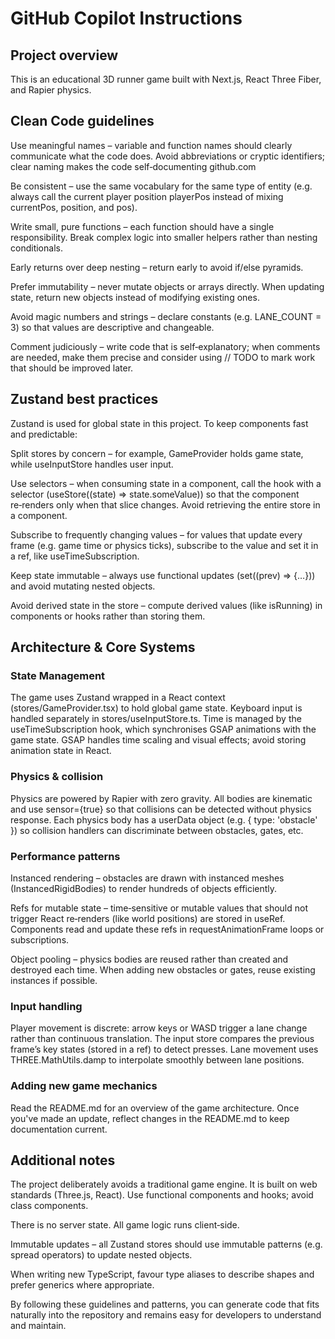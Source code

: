 # GitHub Copilot Instructions

## Project overview

This is an educational 3D runner game built with Next.js, React Three Fiber, and Rapier physics.

## Clean Code guidelines

Use meaningful names – variable and function names should clearly communicate what the code does. Avoid abbreviations or cryptic identifiers; clear naming makes the code self‑documenting
github.com

Be consistent – use the same vocabulary for the same type of entity (e.g. always call the current player position playerPos instead of mixing currentPos, position, and pos).

Write small, pure functions – each function should have a single responsibility. Break complex logic into smaller helpers rather than nesting conditionals.

Early returns over deep nesting – return early to avoid if/else pyramids.

Prefer immutability – never mutate objects or arrays directly. When updating state, return new objects instead of modifying existing ones.

Avoid magic numbers and strings – declare constants (e.g. LANE_COUNT = 3) so that values are descriptive and changeable.

Comment judiciously – write code that is self‑explanatory; when comments are needed, make them precise and consider using // TODO to mark work that should be improved later.

## Zustand best practices

Zustand is used for global state in this project. To keep components fast and predictable:

Split stores by concern – for example, GameProvider holds game state, while useInputStore handles user input.

Use selectors – when consuming state in a component, call the hook with a selector (useStore((state) => state.someValue)) so that the component re‑renders only when that slice changes. Avoid retrieving the entire store in a component.

Subscribe to frequently changing values – for values that update every frame (e.g. game time or physics ticks), subscribe to the value and set it in a ref, like useTimeSubscription.

Keep state immutable – always use functional updates (set((prev) => {…})) and avoid mutating nested objects.

Avoid derived state in the store – compute derived values (like isRunning) in components or hooks rather than storing them.

## Architecture & Core Systems

### State Management

The game uses Zustand wrapped in a React context (stores/GameProvider.tsx) to hold global game state. Keyboard input is handled separately in stores/useInputStore.ts. Time is managed by the useTimeSubscription hook, which synchronises GSAP animations with the game state. GSAP handles time scaling and visual effects; avoid storing animation state in React.

### Physics & collision

Physics are powered by Rapier with zero gravity. All bodies are kinematic and use sensor={true} so that collisions can be detected without physics response. Each physics body has a userData object (e.g. { type: 'obstacle' }) so collision handlers can discriminate between obstacles, gates, etc.

### Performance patterns

Instanced rendering – obstacles are drawn with instanced meshes (InstancedRigidBodies) to render hundreds of objects efficiently.

Refs for mutable state – time‑sensitive or mutable values that should not trigger React re‑renders (like world positions) are stored in useRef. Components read and update these refs in requestAnimationFrame loops or subscriptions.

Object pooling – physics bodies are reused rather than created and destroyed each time. When adding new obstacles or gates, reuse existing instances if possible.

### Input handling

Player movement is discrete: arrow keys or WASD trigger a lane change rather than continuous translation. The input store compares the previous frame’s key states (stored in a ref) to detect presses. Lane movement uses THREE.MathUtils.damp to interpolate smoothly between lane positions.

### Adding new game mechanics

Read the README.md for an overview of the game architecture.
Once you've made an update, reflect changes in the README.md to keep documentation current.

## Additional notes

The project deliberately avoids a traditional game engine. It is built on web standards (Three.js, React). Use functional components and hooks; avoid class components.

There is no server state. All game logic runs client‑side.

Immutable updates – all Zustand stores should use immutable patterns (e.g. spread operators) to update nested objects.

When writing new TypeScript, favour type aliases to describe shapes and prefer generics where appropriate.

By following these guidelines and patterns, you can generate code that fits naturally into the repository and remains easy for developers to understand and maintain.
